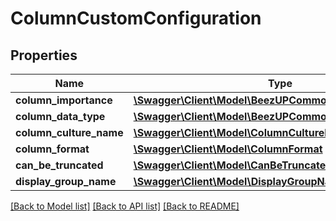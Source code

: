 # ColumnCustomConfiguration

## Properties
Name | Type | Description | Notes
------------ | ------------- | ------------- | -------------
**column_importance** | [**\Swagger\Client\Model\BeezUPCommonColumnImportance**](BeezUPCommonColumnImportance.md) |  | 
**column_data_type** | [**\Swagger\Client\Model\BeezUPCommonColumnDataType**](BeezUPCommonColumnDataType.md) |  | 
**column_culture_name** | [**\Swagger\Client\Model\ColumnCultureName**](ColumnCultureName.md) |  | [optional] 
**column_format** | [**\Swagger\Client\Model\ColumnFormat**](ColumnFormat.md) |  | [optional] 
**can_be_truncated** | [**\Swagger\Client\Model\CanBeTruncated**](CanBeTruncated.md) |  | [optional] 
**display_group_name** | [**\Swagger\Client\Model\DisplayGroupName**](DisplayGroupName.md) |  | [optional] 

[[Back to Model list]](../README.md#documentation-for-models) [[Back to API list]](../README.md#documentation-for-api-endpoints) [[Back to README]](../README.md)


